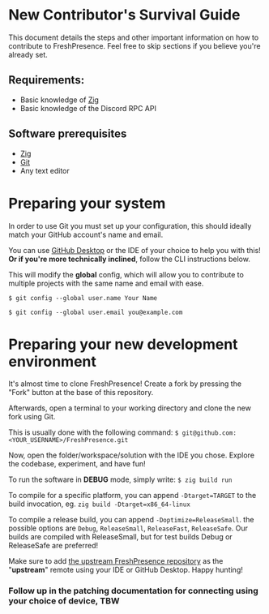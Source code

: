 # New Contributor's Survival Guide

This document details the steps and other important information on how to contribute to FreshPresence. Feel free to skip sections if you believe you're already set.

## Requirements:
- Basic knowledge of [Zig](https://ziglang.org/)
- Basic knowledge of the Discord RPC API

## Software prerequisites
- [Zig](https://ziglang.org)
- [Git](https://git-scm.com)
- Any text editor

# Preparing your system
In order to use Git you must set up your configuration, this should ideally match your GitHub account's name and email. 

You can use [GitHub Desktop](https://desktop.github.com) or the IDE of your choice to help you with this! **Or if you're more technically inclined**, follow the CLI instructions below.

This will modify the **global** config, which will allow you to contribute to multiple projects with the same name and email with ease.

`$ git config --global user.name Your Name`

`$ git config --global user.email you@example.com`

# Preparing your new development environment
It's almost time to clone FreshPresence! Create a fork by pressing the "Fork" button at the base of this repository.

Afterwards, open a terminal to your working directory and clone the new fork using Git.

This is usually done with the following command: 
`$ git@github.com:<YOUR_USERNAME>/FreshPresence.git`

Now, open the folder/workspace/solution with the IDE you chose. Explore the codebase, experiment, and have fun!

To run the software in **DEBUG** mode, simply write: 
`$ zig build run`

To compile for a specific platform, you can append `-Dtarget=TARGET` to the build invocation, eg. `zig build -Dtarget=x86_64-linux`

To compile a release build, you can append `-Doptimize=ReleaseSmall`. the possible options are `Debug`, `ReleaseSmall`, `ReleaseFast`, `ReleaseSafe`. Our builds are compiled with ReleaseSmall, but for test builds Debug or ReleaseSafe are preferred!

Make sure to add [the upstream FreshPresence repository](https://github.com/LittleBigRefresh/FreshPresence) as the "**upstream**" remote using your IDE or GitHub Desktop. Happy hunting!

### Follow up in the patching documentation for connecting using your choice of device, TBW
